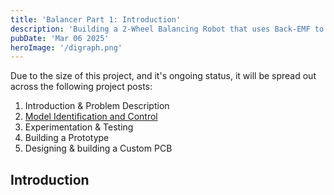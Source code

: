 ```yaml
---
title: 'Balancer Part 1: Introduction'
description: 'Building a 2-Wheel Balancing Robot that uses Back-EMF to predict motor speed'
pubDate: 'Mar 06 2025'
heroImage: '/digraph.png'
---
```


Due to the size of this project, and it's ongoing status, it will be spread out across the following project posts:

1. Introduction & Problem Description
2. <a href="/proj/bemf-2-controls/">Model Identification and Control</a>
3. Experimentation & Testing
4. Building a Prototype
5. Designing & building a Custom PCB

## Introduction